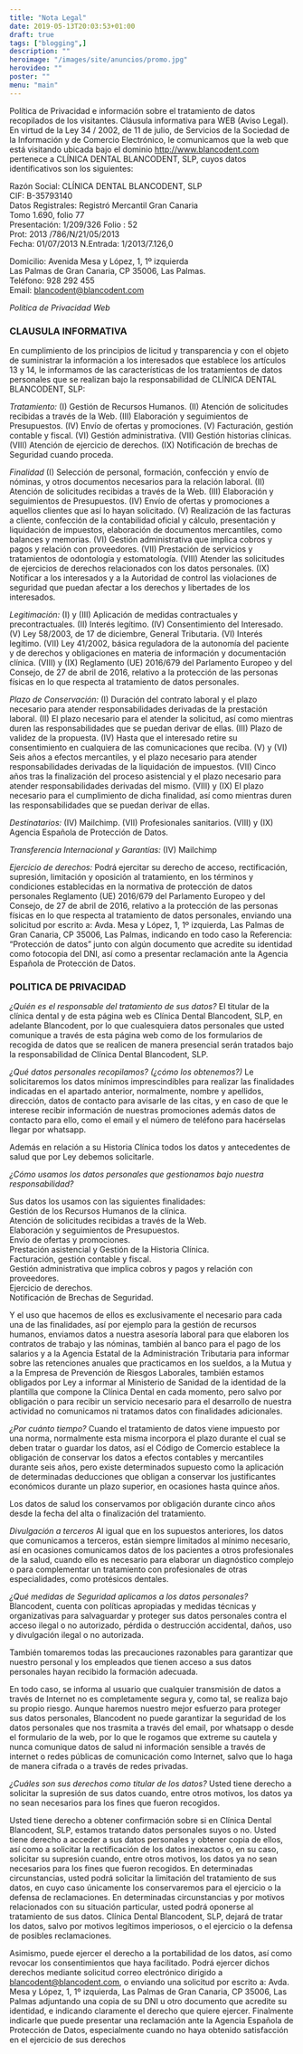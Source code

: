 ```yaml
---
title: "Nota Legal"
date: 2019-05-13T20:03:53+01:00
draft: true
tags: ["blogging",]
description: ""
heroimage: "/images/site/anuncios/promo.jpg"
herovideo: ""
poster: ""
menu: "main"
---
```


Política de Privacidad e información sobre el tratamiento de datos recopilados de los visitantes. Cláusula informativa para WEB (Aviso Legal). En virtud de la Ley 34 / 2002, de 11 de julio, de Servicios de la Sociedad de la Información y de Comercio Electrónico, le comunicamos que la web que está visitando ubicada bajo el dominio http://www.blancodent.com pertenece a CLÍNICA DENTAL BLANCODENT, SLP, cuyos datos identificativos son los siguientes:

Razón Social: CLÍNICA DENTAL BLANCODENT, SLP  
CIF: B-35793140  
Datos Registrales: Registró Mercantil Gran Canaria  
Tomo 1.690, folio 77  
Presentación: 1/209/326 Folio : 52  
Prot: 2013 /786/N/21/05/2013  
Fecha: 01/07/2013 N.Entrada: 1/2013/7.126,0  

Domicilio: Avenida Mesa y López, 1, 1º izquierda  
Las Palmas de Gran Canaria, CP 35006, Las Palmas.  
Teléfono: 928 292 455  
Email: blancodent@blancodent.com  

*Política de Privacidad Web*

### CLAUSULA INFORMATIVA

En cumplimiento de los principios de licitud y transparencia y con el objeto de suministrar la información a los interesados que establece los artículos 13 y 14, le informamos de las características de los tratamientos de datos personales que se realizan bajo la responsabilidad de CLÍNICA DENTAL BLANCODENT, SLP:

*Tratamiento:*
(I) Gestión de Recursos Humanos. (II) Atención de solicitudes recibidas a través de la Web. (III) Elaboración y seguimientos de Presupuestos. (IV) Envío de ofertas y promociones. (V) Facturación, gestión contable y fiscal. (VI) Gestión administrativa. (VII) Gestión historias clínicas. (VIII) Atención de ejercicio de derechos. (IX) Notificación de brechas de Seguridad cuando proceda.

*Finalidad*
(I) Selección de personal, formación, confección y envío de nóminas, y otros documentos necesarios para la relación laboral. (II) Atención de solicitudes recibidas a través de la Web. (III) Elaboración y seguimientos de Presupuestos. (IV) Envío de ofertas y promociones a aquellos clientes que así lo hayan solicitado. (V) Realización de las facturas a cliente, confección de la contabilidad oficial y cálculo, presentación y liquidación de impuestos, elaboración de documentos mercantiles, como balances y memorias. (VI) Gestión administrativa que implica cobros y pagos y relación con proveedores. (VII) Prestación de servicios y tratamientos de odontología y estomatología. (VIII) Atender las solicitudes de ejercicios de derechos relacionados con los datos personales. (IX) Notificar a los interesados y a la Autoridad de control las violaciones de seguridad que puedan afectar a los derechos y libertades de los interesados.

*Legitimación:*
(I) y (III) Aplicación de medidas contractuales y precontractuales. (II) Interés legítimo. (IV) Consentimiento del Interesado. (V) Ley 58/2003, de 17 de diciembre, General Tributaria. (VI) Interés legítimo. (VII) Ley 41/2002, básica reguladora de la autonomía del paciente y de derechos y obligaciones en materia de información y documentación clínica. (VIII) y (IX) Reglamento (UE) 2016/679 del Parlamento Europeo y del Consejo, de 27 de abril de 2016, relativo a la protección de las personas físicas en lo que respecta al tratamiento de datos personales.

*Plazo de Conservación:*
(I) Duración del contrato laboral y el plazo necesario para atender responsabilidades derivadas de la prestación laboral. (II) El plazo necesario para el atender la solicitud, así como mientras duren las responsabilidades que se puedan derivar de ellas. (III) Plazo de validez de la propuesta. (IV) Hasta que el interesado retire su consentimiento en cualquiera de las comunicaciones que reciba. (V) y (VI) Seis años a efectos mercantiles, y el plazo necesario para atender responsabilidades derivadas de la liquidación de impuestos. (VII) Cinco años tras la finalización del proceso asistencial y el plazo necesario para atender responsabilidades derivadas del mismo. (VIII) y (IX) El plazo necesario para el cumplimiento de dicha finalidad, así como mientras duren las responsabilidades que se puedan derivar de ellas.

*Destinatarios:*
(IV) Mailchimp. (VII) Profesionales sanitarios. (VIII) y (IX) Agencia Española de Protección de Datos.

*Transferencia Internacional y Garantías:* (IV) Mailchimp

*Ejercicio de derechos:*
Podrá ejercitar su derecho de acceso, rectificación, supresión, limitación y oposición al tratamiento, en los términos y condiciones establecidas en la normativa de protección de datos personales Reglamento (UE) 2016/679 del Parlamento Europeo y del Consejo, de 27 de abril de 2016, relativo a la protección de las personas físicas en lo que respecta al tratamiento de datos personales, enviando una solicitud por escrito a: Avda. Mesa y López, 1, 1º izquierda, Las Palmas de Gran Canaria, CP 35006, Las Palmas, indicando en todo caso la Referencia: “Protección de datos” junto con algún documento que acredite su identidad como fotocopia del DNI, así como a presentar reclamación ante la Agencia Española de Protección de Datos.

### POLITICA DE PRIVACIDAD

*¿Quién es el responsable del tratamiento de sus datos?*
El titular de la clínica dental y de esta página web es Clínica Dental Blancodent, SLP, en adelante Blancodent, por lo que cualesquiera datos personales que usted comunique a través de esta página web como de los formularios de recogida de datos que se realicen de manera presencial serán tratados bajo la responsabilidad de Clínica Dental Blancodent, SLP.

*¿Qué datos personales recopilamos? (¿cómo los obtenemos?)*
Le solicitaremos los datos mínimos imprescindibles para realizar las finalidades indicadas en el apartado anterior, normalmente, nombre y apellidos, dirección, datos de contacto para avisarle de las citas, y en caso de que le interese recibir información de nuestras promociones además datos de contacto para ello, como el email y el número de teléfono para hacérselas llegar por whatsapp.

Además en relación a su Historia Clínica todos los datos y antecedentes de salud que por Ley debemos solicitarle.

*¿Cómo usamos los datos personales que gestionamos bajo nuestra responsabilidad?*

Sus datos los usamos con las siguientes finalidades:  
Gestión de los Recursos Humanos de la clínica.  
Atención de solicitudes recibidas a través de la Web.  
Elaboración y seguimientos de Presupuestos.  
Envío de ofertas y promociones.  
Prestación asistencial y Gestión de la Historia Clínica.  
Facturación, gestión contable y fiscal.  
Gestión administrativa que implica cobros y pagos y relación con proveedores.  
Ejercicio de derechos.  
Notificación de Brechas de Seguridad.  

Y el uso que hacemos de ellos es exclusivamente el necesario para cada una de las finalidades, así por ejemplo para la gestión de recursos humanos, enviamos datos a nuestra asesoría laboral para que elaboren los contratos de trabajo y las nóminas, también al banco para el pago de los salarios y a la Agencia Estatal de la Administración Tributaria para informar sobre las retenciones anuales que practicamos en los sueldos, a la Mutua y a la Empresa de Prevención de Riesgos Laborales, también estamos obligados por Ley a informar al Ministerio de Sanidad de la identidad de la plantilla que compone la Clínica Dental en cada momento, pero salvo por obligación o para recibir un servicio necesario para el desarrollo de nuestra actividad no comunicamos ni tratamos datos con finalidades adicionales.

*¿Por cuánto tiempo?*
Cuando el tratamiento de datos viene impuesto por una norma, normalmente esta misma incorpora el plazo durante el cual se deben tratar o guardar los datos, así el Código de Comercio establece la obligación de conservar los datos a efectos contables y mercantiles durante seis años, pero existe determinados supuesto como la aplicación de determinadas deducciones que obligan a conservar los justificantes económicos durante un plazo superior, en ocasiones hasta quince años.

Los datos de salud los conservamos por obligación durante cinco años desde la fecha del alta o finalización del tratamiento.

*Divulgación a terceros*
Al igual que en los supuestos anteriores, los datos que comunicamos a terceros, están siempre limitados al mínimo necesario, así en ocasiones comunicamos datos de los pacientes a otros profesionales de la salud, cuando ello es necesario para elaborar un diagnóstico complejo o para complementar un tratamiento con profesionales de otras especialidades, como protésicos dentales.

*¿Qué medidas de Seguridad aplicamos a los datos personales?*
Blancodent, cuenta con políticas apropiadas y medidas técnicas y organizativas para salvaguardar y proteger sus datos personales contra el acceso ilegal o no autorizado, pérdida o destrucción accidental, daños, uso y divulgación ilegal o no autorizada.

También tomaremos todas las precauciones razonables para garantizar que nuestro personal y los empleados que tienen acceso a sus datos personales hayan recibido la formación adecuada.

En todo caso, se informa al usuario que cualquier transmisión de datos a través de Internet no es completamente segura y, como tal, se realiza bajo su propio riesgo. Aunque haremos nuestro mejor esfuerzo para proteger sus datos personales, Blancodent no puede garantizar la seguridad de los datos personales que nos trasmita a través del email, por whatsapp o desde el formulario de la web, por lo que le rogamos que extreme su cautela y nunca comunique datos de salud ni información sensible a través de internet o redes públicas de comunicación como Internet, salvo que lo haga de manera cifrada o a través de redes privadas.

*¿Cuáles son sus derechos como titular de los datos?*
Usted tiene derecho a solicitar la supresión de sus datos cuando, entre otros motivos, los datos ya no sean necesarios para los fines que fueron recogidos.

Usted tiene derecho a obtener confirmación sobre si en Clínica Dental Blancodent, SLP, estamos tratando datos personales suyos o no. Usted tiene derecho a acceder a sus datos personales y obtener copia de ellos, así como a solicitar la rectificación de los datos inexactos o, en su caso, solicitar su supresión cuando, entre otros motivos, los datos ya no sean necesarios para los fines que fueron recogidos. En determinadas circunstancias, usted podrá solicitar la limitación del tratamiento de sus datos, en cuyo caso únicamente los conservaremos para el ejercicio o la defensa de reclamaciones. En determinadas circunstancias y por motivos relacionados con su situación particular, usted podrá oponerse al tratamiento de sus datos. Clínica Dental Blancodent, SLP, dejará de tratar los datos, salvo por motivos legítimos imperiosos, o el ejercicio o la defensa de posibles reclamaciones.

Asimismo, puede ejercer el derecho a la portabilidad de los datos, así como revocar los consentimientos que haya facilitado. Podrá ejercer dichos derechos mediante solicitud correo electrónico dirigido a blancodent@blancodent.com, o enviando una solicitud por escrito a: Avda. Mesa y López, 1, 1º izquierda, Las Palmas de Gran Canaria, CP 35006, Las Palmas adjuntando una copia de su DNI u otro documento que acredite su identidad, e indicando claramente el derecho que quiere ejercer. Finalmente indicarle que puede presentar una reclamación ante la Agencia Española de Protección de Datos, especialmente cuando no haya obtenido satisfacción en el ejercicio de sus derechos